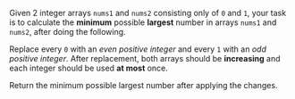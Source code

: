 Given 2 integer arrays `nums1` and `nums2` consisting only of `0` and `1`, your task is to calculate the **minimum** possible **largest** number in arrays `nums1` and `nums2`, after doing the following.

Replace every `0` with an *even positive integer* and every `1` with an *odd positive integer*. After replacement, both arrays should be **increasing** and each integer should be used **at most** once.

Return the minimum possible largest number after applying the changes.
